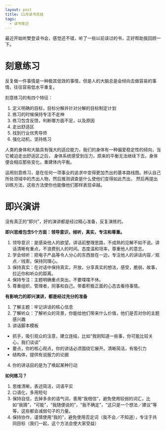 ```yaml
---
layout: post
title: 11月读书总结
tags:
  - 读书笔记
---
```


最近开始听樊登读书会，感觉还不错，听了一些以前读过的书，正好帮助我回顾一下。

# 刻意练习

反复做一件事情是一种极其低效的事情，但是人的大脑总是会倾向去做容易的事情，往往容易低水平重复。

刻意练习的有四个特征：
1. 定义明确的目标，目标分解并针对分解的目标制定计划
2. 练习的时候保持专注不走神
3. 练习包含反馈，判断哪方面不足，以及原因
4. 走出舒适区
5. 找到行业优秀导师
6. 强化动机，坚持练习

人类的身体和大脑具有强大的适应能力，我们的身体有一种偏爱稳定性的倾向，当它被迫走出舒适区之后，
身体系统感受到压力，原来的平衡无法继续下去，身体便会相应那些变化，重建体内平衡。

运用刻意练习，是在任何一项事业的追求中变得更加杰出的基本路线图。辨认自己所处领域中的杰出人物，然后推测调查是什么使他们变得如此杰出，
然后再提出训练方法，这些方法使你也能像他们那样表现卓越。

# 即兴演讲

没有真正的“即兴”，好的演讲都是经过精心准备，反复演练的。


**即兴思维包含5个方面：领导意识，倾听，真实，专注和尊重。**
1. 领导意识：是感染他人的欲望。讲话前整理思路，不成熟的见解不如不说。讲话清晰有重点，不浪费别人的时间。态度温和坦率，尊重他人的意志。
2. 学会倾听：把电子产品等令人分心的东西放在一边，专注他人的讲话内容／观点／线索，保持同理心。
3. 保持真实：在对话中保持真实，开放，分享真实的想法，感受，脆弱，故事，拉近你和听众的距离。
4. 保持专注：主题明确重点突出，不要喋喋不休。
5. 尊重组织，管理者，同事和自己。带着积极正面的心态去看待事情。


**有影响力的即兴演讲，都是经过充分的准备**
1. 了解主题：牢记讲话的核心信息
2. 了解听众：了解听众的背景，你能给他们带来什么价值，他们是否对你的主题感兴趣
3. 讲话脚本模板
 - 抓手，吸引观众的注意，建立连结，比如“我刚知道一些事，你可能比较关心，我们谈谈”
 - 要点，你的核心观点，你的讲话必须围绕它展开。清晰简洁，有吸引力
 - 结构体，提供有说服力的论据
4. 你的讲话目的是为了唤起某种行动


**如何练习？**
1. 思维清晰，表述简洁，词语平实
2. 口语化，多用短句
3. 保持自信，去掉多余的语气词，善用“我相信”，避免使用较弱的词汇，比如“我猜”，“可能”，“我随便说的”，“我不确定”，“这只是一个想法／建议”等等，这些都会减弱句子的力量。
4. 保持协作，谨慎使用“我的”，避免使用否定词（我不会／不知道），专注于共同目标（我们一起，这个方法会使大家受益）

